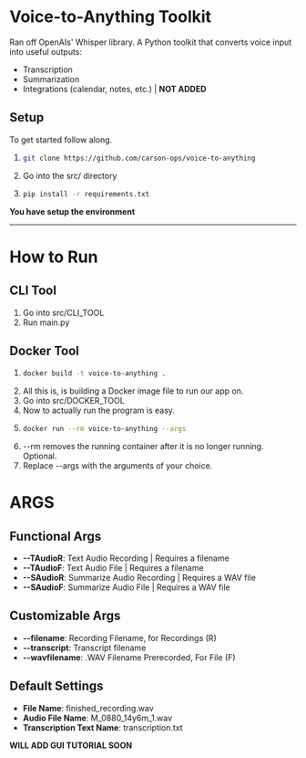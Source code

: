 # Voice-to-Anything Toolkit

Ran off OpenAIs' Whisper library. A Python toolkit that converts voice input into useful outputs:
- Transcription
- Summarization
- Integrations (calendar, notes, etc.) | **NOT ADDED**

## Setup
To get started follow along.

1. ```bash
   git clone https://github.com/carson-ops/voice-to-anything
   ```
2. Go into the src/ directory
3. ```bash
   pip install -r requirements.txt
   ```
**You have setup the environment**

---
# How to Run
## CLI Tool
1. Go into src/CLI_TOOL
2. Run main.py

## Docker Tool
1. ```bash
   docker build -t voice-to-anything .
   ```
2. All this is, is building a Docker image file to run our app on.
3. Go into src/DOCKER_TOOL
4. Now to actually run the program is easy.
5. ```bash
   docker run --rm voice-to-anything --args
   ```
6. --rm removes the running container after it is no longer running. Optional.
7. Replace --args with the arguments of your choice.
# ARGS
## Functional Args
- **--TAudioR**: Text Audio Recording | Requires a filename
- **--TAudioF**: Text Audio File | Requires a filename
- **--SAudioR**: Summarize Audio Recording | Requires a WAV file
- **--SAudioF**: Summarize Audio File | Requires a WAV file

## Customizable Args
- **--filename**: Recording Filename, for Recordings (R)
- **--transcript**: Transcript filename
- **--wavfilename**: .WAV Filename Prerecorded, For File (F)

## Default Settings
 - **File Name**: finished_recording.wav
 - **Audio File Name**: M_0880_14y6m_1.wav
 - **Transcription Text Name**: transcription.txt

**WILL ADD GUI TUTORIAL SOON**
